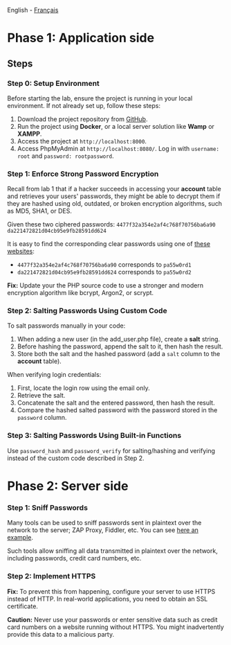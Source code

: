 English - [Français](https://github.com/nasri-lab/sql-injection/blob/main/labs/lab3-fr.md)

# Phase 1: Application side

## Steps

### Step 0: Setup Environment

Before starting the lab, ensure the project is running in your local environment. If not already set up, follow these steps:

1. Download the project repository from [GitHub](https://github.com/nasri-lab/security).
2. Run the project using **Docker**, or a local server solution like **Wamp** or **XAMPP**.
3. Access the project at `http://localhost:8000`.
4. Access PhpMyAdmin at `http://localhost:8080/`. Log in with `username: root` and `password: rootpassword`.

### Step 1: Enforce Strong Password Encryption

Recall from lab 1 that if a hacker succeeds in accessing your **account** table and retrieves your users' passwords, they might be able to decrypt them if they are hashed using old, outdated, or broken encryption algorithms, such as MD5, SHA1, or DES.

Given these two ciphered passwords:
`4477f32a354e2af4c768f70756ba6a90`
`da221472821d04cb95e9fb28591dd624`

It is easy to find the corresponding clear passwords using one of [these websites](https://www.google.com/search?channel=fs&client=ubuntu&q=Decrypt+MD5):
- `4477f32a354e2af4c768f70756ba6a90` corresponds to `pa55w0rd1`
- `da221472821d04cb95e9fb28591dd624` corresponds to `pa55w0rd2`

**Fix:** Update your the PHP source code to use a stronger and modern encryption algorithm like bcrypt, Argon2, or scrypt.

### Step 2: Salting Passwords Using Custom Code

To salt passwords manually in your code:
1. When adding a new user (in the add_user.php file), create a **salt** string.
2. Before hashing the password, append the salt to it, then hash the result.
3. Store both the salt and the hashed password (add a `salt` column to the **account** table).

When verifying login credentials:
1. First, locate the login row using the email only.
2. Retrieve the salt.
3. Concatenate the salt and the entered password, then hash the result.
4. Compare the hashed salted password with the password stored in the `password` column.

### Step 3: Salting Passwords Using Built-in Functions

Use `password_hash` and `password_verify` for salting/hashing and verifying instead of the custom code described in Step 2.

# Phase 2: Server side

### Step 1: Sniff Passwords

Many tools can be used to sniff passwords sent in plaintext over the network to the server; ZAP Proxy, Fiddler, etc. You can see [here an example](https://www.youtube.com/watch?v=4C2d_nlZHiw).

Such tools allow sniffing all data transmitted in plaintext over the network, including passwords, credit card numbers, etc.

### Step 2: Implement HTTPS

**Fix:** To prevent this from happening, configure your server to use HTTPS instead of HTTP. In real-world applications, you need to obtain an SSL certificate.

**Caution:** Never use your passwords or enter sensitive data such as credit card numbers on a website running without HTTPS. You might inadvertently provide this data to a malicious party.
